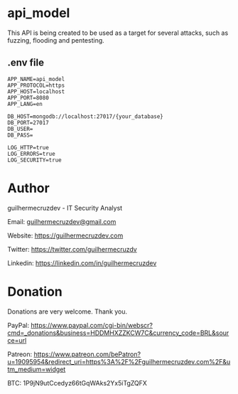 # api_model
This API is being created to be used as a target for several attacks, such as fuzzing, flooding and pentesting.

## .env file

```
APP_NAME=api_model
APP_PROTOCOL=https
APP_HOST=localhost
APP_PORT=8080
APP_LANG=en

DB_HOST=mongodb://localhost:27017/{your_database}
DB_PORT=27017
DB_USER=
DB_PASS=

LOG_HTTP=true
LOG_ERRORS=true
LOG_SECURITY=true
```

# Author

guilhermecruzdev - IT Security Analyst

Email: guilhermecruzdev@gmail.com

Website: https://guilhermecruzdev.com

Twitter: https://twitter.com/guilhermecruzdv

Linkedin: https://linkedin.com/in/guilhermecruzdev

# Donation

Donations are very welcome. Thank you.

PayPal: https://www.paypal.com/cgi-bin/webscr?cmd=_donations&business=HDDMHXZZKCW7C&currency_code=BRL&source=url

Patreon: https://www.patreon.com/bePatron?u=19095954&redirect_uri=https%3A%2F%2Fguilhermecruzdev.com%2F&utm_medium=widget

BTC: 1P9jN9utCcedyz66tGqWAks2Yx5iTgZQFX
